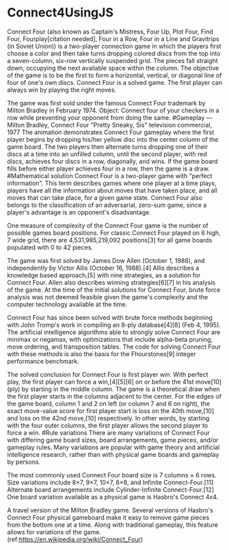 # Connect4UsingJS
Connect Four (also known as Captain's Mistress, Four Up, Plot Four, Find Four, Fourplay[citation needed], Four in a Row, Four in a Line and Gravitrips (in Soviet Union)) is a two-player connection game in which the players first choose a color and then take turns dropping colored discs from the top into a seven-column, six-row vertically suspended grid. The pieces fall straight down, occupying the next available space within the column. The objective of the game is to be the first to form a horizontal, vertical, or diagonal line of four of one's own discs. Connect Four is a solved game. The first player can always win by playing the right moves.

The game was first sold under the famous Connect Four trademark by Milton Bradley in February 1974.
Object: Connect four of your checkers in a row while preventing your opponent from doing the same.
#Gameplay
— Milton Bradley, Connect Four "Pretty Sneaky, Sis" television commercial, 1977
The animation demonstrates Connect Four gameplay where the first player begins by dropping his/her yellow disc into the center column of the game board. The two players then alternate turns dropping one of their discs at a time into an unfilled column, until the second player, with red discs, achieves four discs in a row, diagonally, and wins. If the game board fills before either player achieves four in a row, then the game is a draw.
#Mathematical solution
Connect Four is a two-player game with "perfect information". This term describes games where one player at a time plays, players have all the information about moves that have taken place, and all moves that can take place, for a given game state. Connect Four also belongs to the classification of an adversarial, zero-sum game, since a player's advantage is an opponent's disadvantage.

One measure of complexity of the Connect Four game is the number of possible games board positions. For classic Connect Four played on 6 high, 7 wide grid, there are 4,531,985,219,092 positions[3] for all game boards populated with 0 to 42 pieces.

The game was first solved by James Dow Allen (October 1, 1988), and independently by Victor Allis (October 16, 1988).[4] Allis describes a knowledge based approach,[5] with nine strategies, as a solution for Connect Four. Allen also describes winning strategies[6][7] in his analysis of the game. At the time of the initial solutions for Connect Four, brute force analysis was not deemed feasible given the game's complexity and the computer technology available at the time.

Connect Four has since been solved with brute force methods beginning with John Tromp's work in compiling an 8-ply database[4][8] (Feb 4, 1995). The artificial intelligence algorithms able to strongly solve Connect Four are minimax or negamax, with optimizations that include alpha-beta pruning, move ordering, and transposition tables. The code for solving Connect Four with these methods is also the basis for the Fhourstones[9] integer performance benchmark.

The solved conclusion for Connect Four is first player win. With perfect play, the first player can force a win,[4][5][6] on or before the 41st move[10] (ply) by starting in the middle column. The game is a theoretical draw when the first player starts in the columns adjacent to the center. For the edges of the game board, column 1 and 2 on left (or column 7 and 6 on right), the exact move-value score for first player start is loss on the 40th move,[10] and loss on the 42nd move,[10] respectively. In other words, by starting with the four outer columns, the first player allows the second player to force a win.
#Rule variations
There are many variations of Connect Four with differing game board sizes, board arrangements, game pieces, and/or gameplay rules. Many variations are popular with game theory and artificial intelligence research, rather than with physical game boards and gameplay by persons.

The most commonly used Connect Four board size is 7 columns × 6 rows. Size variations include 8×7, 9×7, 10×7, 8×8, and Infinite Connect-Four.[11] Alternate board arrangements include Cylinder-Infinite Connect-Four.[12] One board variation available as a physical game is Hasbro's Connect 4x4.


A travel version of the Milton Bradley game.
Several versions of Hasbro's Connect Four physical gameboard make it easy to remove game pieces from the bottom one at a time. Along with traditional gameplay, this feature allows for variations of the game. (ref:https://en.wikipedia.org/wiki/Connect_Four)
